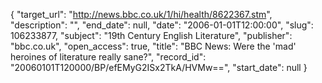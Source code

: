 {
  "target_url": "http://news.bbc.co.uk/1/hi/health/8622367.stm", 
  "description": "", 
  "end_date": null, 
  "date": "2006-01-01T12:00:00", 
  "slug": 106233877, 
  "subject": "19th Century English Literature", 
  "publisher": "bbc.co.uk", 
  "open_access": true, 
  "title": "BBC News: Were the 'mad' heroines of literature really sane?", 
  "record_id": "20060101T120000/BP/efEMyG2ISx2TkA/HVMw==", 
  "start_date": null
}

